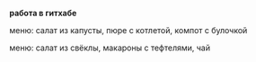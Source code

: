 **работа в гитхабе**

меню: салат из капусты, пюре с котлетой, компот с булочкой

меню: салат из свёклы, макароны с тефтелями, чай
